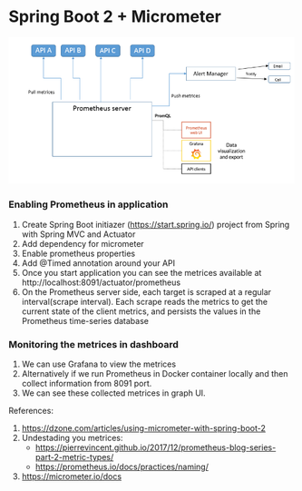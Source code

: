 # Spring Boot 2 + Micrometer

![Screenshot](src/main/resources/prometheus.PNG)

### Enabling Prometheus in application

1. Create Spring Boot initiazer (https://start.spring.io/) project from Spring with Spring MVC and Actuator 
2. Add dependency for micrometer
3. Enable prometheus properties 
4. Add @Timed annotation around your API 
5. Once you start application you can see the metrices available at http://localhost:8091/actuator/prometheus
6. On the Prometheus server side, each target is scraped at a regular interval(scrape interval). Each scrape reads the metrics to get the current state of the client metrics, and persists the values in the Prometheus time-series database

### Monitoring the metrices in dashboard
1. We can use Grafana to view the metrices
2. Alternatively if we run Prometheus in Docker container locally and then collect information from 8091 port.
3. We can see these collected metrices in graph UI.


References:
1.  https://dzone.com/articles/using-micrometer-with-spring-boot-2
2.  Undestading you metrices: 
    - https://pierrevincent.github.io/2017/12/prometheus-blog-series-part-2-metric-types/
    - https://prometheus.io/docs/practices/naming/
3. https://micrometer.io/docs
    
 
